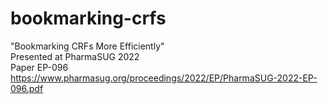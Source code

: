 # bookmarking-crfs

"Bookmarking CRFs More Efficiently" <br>
Presented at PharmaSUG 2022 <br>
Paper EP-096 <br>
https://www.pharmasug.org/proceedings/2022/EP/PharmaSUG-2022-EP-096.pdf
